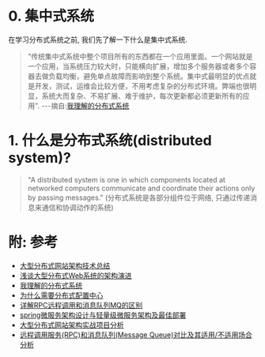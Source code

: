 # 0. 集中式系统
在学习分布式系统之前, 我们先了解一下什么是集中式系统.
> "传统集中式系统中整个项目所有的东西都在一个应用里面。一个网站就是一个应用，当系统压力较大时，只能横向扩展，增加多个服务器或者多个容器去做负载均衡，避免单点故障而影响到整个系统。集中式最明显的优点就是开发，测试，运维会比较方便，不用考虑复杂的分布式环境。弊端也很明显，系统大而复杂、不易扩展、难于维护，每次更新都必须更新所有的应用".
---摘自:[我理解的分布式系统](https://juejin.im/post/5c7cd6eee51d457c042d4b52)


# 1. 什么是分布式系统(distributed system)?
> "A distributed system is one in which components located at networked computers
communicate and coordinate their actions only by passing messages." (分布式系统是各部分组件位于网络, 只通过传递消息来通信和协调动作的系统)

# 附: 参考
- [大型分布式网站架构技术总结](https://www.cnblogs.com/itfly8/p/4967966.html)
- [浅谈大型分布式Web系统的架构演进](https://juejin.im/post/5b4c4e566fb9a04f83464102)
- [我理解的分布式系统](https://juejin.im/post/5c7cd6eee51d457c042d4b52)
- [为什么需要分布式配置中心](https://blog.csdn.net/xlgen157387/article/details/82840553)
- [详解RPC远程调用和消息队列MQ的区别](https://juejin.im/post/5c3486caf265da615705a8b9)
- [spring微服务架构设计与轻量级微服务架构及最佳部署](https://juejin.im/post/5ae9ce71f265da0ba266ce55)
- [大型分布式网站架构实战项目分析](https://zhuanlan.zhihu.com/p/62229232)
- [远程调用服务(RPC)和消息队列(Message Queue)对比及其适用/不适用场合分析](https://blog.csdn.net/cfydaniel/article/details/44621163)
